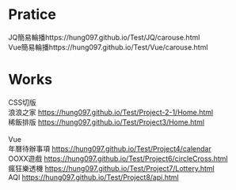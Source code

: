 # Pratice
JQ簡易輪播https://hung097.github.io/Test/JQ/carouse.html</br>
Vue簡易輪播https://hung097.github.io/Test/Vue/carouse.html</br>

# Works
CSS切版<br>
浪浪之家 https://hung097.github.io/Test/Project-2-1/Home.html</br>
稀飯排版 https://hung097.github.io/Test/Project3/Home.html</br><br>
Vue<br>
年曆待辦事項 https://hung097.github.io/Test/Project4/calendar</br>
OOXX遊戲 https://hung097.github.io/Test/Project6/circleCross.html</br>
瘋狂樂透機 https://hung097.github.io/Test/Project7/Lottery.html</br>
AQI https://hung097.github.io/Test/Project8/api.html</br>
